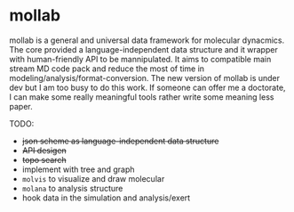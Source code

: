 # mollab
mollab is a general and universal data framework for molecular dynacmics. The core provided a language-independent data structure and it wrapper with human-friendly API to be mannipulated. It aims to compatible main stream MD code pack and reduce the most of time in modeling/analysis/format-conversion. The new version of mollab is under dev but I am too busy to do this work. If someone can offer me a doctorate, I can make some really meaningful tools rather write some meaning less paper.

TODO:
* ~~json scheme as language-independent data structure~~
* ~~API desigen~~
* ~~topo search~~
* implement with tree and graph
* `molvis` to visualize and draw molecular
* `molana` to analysis structure
* hook data in the simulation and analysis/exert
